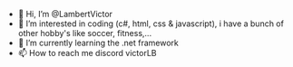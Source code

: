 - 👋 Hi, I’m @LambertVictor
- 👀 I’m interested in coding (c#, html, css & javascript), i have a bunch of other hobby's like soccer, fitness,...
- 🌱 I’m currently learning the .net framework
- 📫 How to reach me discord victorLB

<!---
LambertVictor97/LambertVictor97 is a ✨ special ✨ repository because its `README.md` (this file) appears on your GitHub profile.
You can click the Preview link to take a look at your changes.
--->
